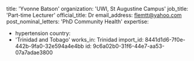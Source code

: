 title: 'Yvonne Batson'
organization: 'UWI, St Augustine Campus'
job_title: 'Part-time Lecturer'
official_title: Dr
email_address: flemtt@yahoo.com
post_nominal_letters: 'PhD Community Health'
expertise:
  - hypertension
country:
  - 'Trinidad and Tobago'
works_in: Trinidad
import_id: 8441d1d6-7f0e-442b-9fa0-32e594a4e4bb
id: 9c6a02b0-31f6-44e7-aa53-07a7adae3800
